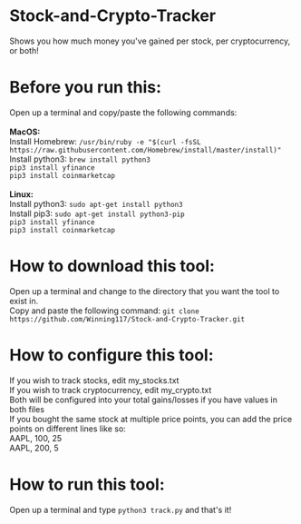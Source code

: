 # Stock-and-Crypto-Tracker
Shows you how much money you've gained per stock, per cryptocurrency, or both!  

# Before you run this:
Open up a terminal and copy/paste the following commands:  
</br>
<b>MacOS:</b>  
Install Homebrew: `/usr/bin/ruby -e "$(curl -fsSL https://raw.githubusercontent.com/Homebrew/install/master/install)"`  
Install python3: `brew install python3`  
`pip3 install yfinance`  
`pip3 install coinmarketcap`  
</br>
<b>Linux:</b>  
Install python3: `sudo apt-get install python3`  
Install pip3: `sudo apt-get install python3-pip`  
`pip3 install yfinance`  
`pip3 install coinmarketcap` 

# How to download this tool:
Open up a terminal and change to the directory that you want the tool to exist in.  
Copy and paste the following command: `git clone https://github.com/Winning117/Stock-and-Crypto-Tracker.git`  

# How to configure this tool:
If you wish to track stocks, edit my_stocks.txt  
If you wish to track cryptocurrency, edit my_crypto.txt  
Both will be configured into your total gains/losses if you have values in both files  
If you bought the same stock at multiple price points, you can add the price points on different lines like so:  
AAPL, 100, 25  
AAPL, 200, 5  

# How to run this tool:
Open up a terminal and type `python3 track.py` and that's it!
